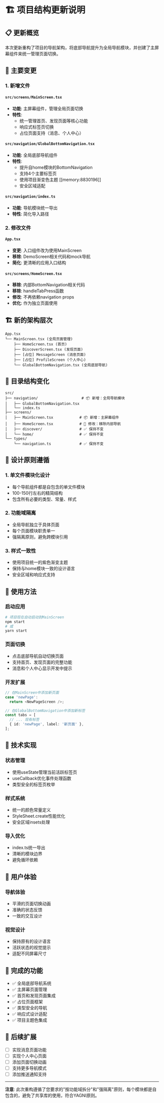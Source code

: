 # 🏗️ 项目结构更新说明

## 📋 更新概览

本次更新重构了项目的导航架构，将底部导航提升为全局导航模块，并创建了主屏幕组件来统一管理页面切换。

## 🎯 主要变更

### 1. 新增文件

#### `src/screens/MainScreen.tsx` 
- **功能**: 主屏幕组件，管理全局页面切换
- **特性**: 
  - 统一管理首页、发现页面等核心功能
  - 响应式标签页切换
  - 占位页面支持（消息、个人中心）

#### `src/navigation/GlobalBottomNavigation.tsx`
- **功能**: 全局底部导航组件
- **特性**:
  - 提升自home模块的BottomNavigation
  - 支持4个主要标签页
  - 使用项目渐变色主题 [[memory:8830196]]
  - 安全区域适配

#### `src/navigation/index.ts`
- **功能**: 导航模块统一导出
- **特性**: 简化导入路径

### 2. 修改文件

#### `App.tsx`
- **变更**: 入口组件改为使用MainScreen
- **移除**: DemoScreen相关代码和mock导航
- **简化**: 更清晰的应用入口结构

#### `src/screens/HomeScreen.tsx`
- **移除**: 内部BottomNavigation相关代码
- **移除**: handleTabPress函数
- **修改**: 不再依赖navigation props
- **优化**: 作为独立页面使用

## 🏗️ 新的架构层次

```
App.tsx
└── MainScreen.tsx (全局页面管理)
    ├── HomeScreen.tsx (首页)
    ├── DiscoverScreen.tsx (发现页面)
    ├── [占位] MessageScreen (消息页面)
    ├── [占位] ProfileScreen (个人中心)
    └── GlobalBottomNavigation.tsx (全局底部导航)
```

## 📁 目录结构变化

```
src/
├── navigation/                    # 📦 新增：全局导航模块
│   ├── GlobalBottomNavigation.tsx
│   └── index.ts
├── screens/
│   ├── MainScreen.tsx            # 📦 新增：主屏幕组件
│   ├── HomeScreen.tsx            # 🔄 修改：移除内部导航
│   ├── discover/                 # ✅ 保持不变
│   └── home/                     # ✅ 保持不变
└── types/
    └── navigation.ts             # ✅ 保持不变
```

## 🎨 设计原则遵循

### 1. 单文件模块化设计
- 每个导航组件都是自包含的单文件模块
- 100-150行左右的精简结构
- 包含所有必要的类型、常量、样式

### 2. 功能域隔离
- 全局导航独立于具体页面
- 每个页面模块职责单一
- 强隔离原则，避免跨模块引用

### 3. 样式一致性
- 使用项目统一的紫色渐变主题
- 保持与home模块一致的设计语言
- 安全区域和响应式支持

## 🚀 使用方法

### 启动应用
```bash
# 项目现在自动启动到MainScreen
npm start
# 或
yarn start
```

### 页面切换
- 点击底部导航自动切换页面
- 支持首页、发现页面的完整功能
- 消息和个人中心显示开发中提示

### 开发扩展
```typescript
// 在MainScreen中添加新页面
case 'newPage':
  return <NewPageScreen />;

// 在GlobalBottomNavigation中添加新标签
const tabs = [
  // ... 现有标签
  { id: 'newPage', label: '新页面' },
];
```

## 🔧 技术实现

### 状态管理
- 使用useState管理当前活跃标签页
- useCallback优化事件处理函数
- 类型安全的标签页枚举

### 样式系统
- 统一的颜色常量定义
- StyleSheet.create性能优化
- 安全区域insets处理

### 导入优化
- index.ts统一导出
- 清晰的模块边界
- 避免循环依赖

## 📱 用户体验

### 导航体验
- 平滑的页面切换动画
- 准确的状态反馈
- 一致的交互设计

### 视觉设计
- 保持原有的设计语言
- 活跃状态的视觉提示
- 适配不同屏幕尺寸

## 🎉 完成的功能

- ✅ 全局底部导航系统
- ✅ 主屏幕页面管理
- ✅ 首页和发现页面集成
- ✅ 占位页面框架
- ✅ 类型安全的导航
- ✅ 响应式设计适配
- ✅ 项目主题色集成

## 🔮 后续扩展

- [ ] 实现消息页面功能
- [ ] 实现个人中心页面
- [ ] 添加页面切换动画
- [ ] 支持更多导航模式
- [ ] 添加推送通知支持

---

**注意**: 此次重构遵循了您要求的"按功能域拆分"和"强隔离"原则，每个模块都是自包含的，避免了共享库的使用，符合YAGNI原则。
